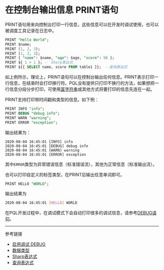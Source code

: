 # 在控制台输出信息 PRINT语句
PRINT语句用来向控制台打印一行信息，这些信息可以在开发时调试使用，也可以被调度工具记录在日志中。
```sql
PRINT "Hello World";
PRINT $name;
PRINT (1, 2, 3);
PRINT [1, 2, 3];
PRINT { "name": $name, "age": $age, "score": 98 };
PRINT ${ 1 + 1 }; -- Sharp表达式
PRINT ${{ SELECT name, score FROM table1 }};　--查询表达式
```
如上例所示，理论上，PRINT语句可以在控制台输出任何信息。PRINT表示打印一行信息，在结束时会打印换行符。PQL没有提供只打印不换行的方法，如果想把一行信息分段分步打印，可使用[富字符串](/pql/rich.md)或其他方式将要打印的信息先连在一起。

PRINT支持打印带时间戳和类型的信息。如下例：
```sql
PRINT INFO "info";
PRINT DEBUG "debug info";
PRINT WARN "warning";
PRINT ERROR "exception";
```
输出结果为：
```
2020-08-04 16:45:01 [INFO] info
2020-08-04 16:45:01 [DEBUG] debug info
2020-08-04 16:45:01 [WARN] warning
2020-08-04 16:45:01 [ERROR] exception
```
其中`ERROR`类型为异常错误信息（标准错误流），其他为正常信息（标准输出流）。

也可以打印自定义的标签类型，在PRINT后输出任意单词即可。
```sql
PRINT HELLO "WORLD";
```
输出结果为
```sh
2020-08-04 16:45:01 [HELLO] WORLD
```

在PQL开发过程中，在调试模式下会自动打印很多的调试信息，请参考[DEBUG语句](/pql/debug.md)。

---
参考链接

* [启用调试 DEBUG](/pql/debug.md)
* [数据类型](/pql/datatype.md)
* [Sharp表达式](/pql/sharp.md)
* [查询表达式](/pql/query.md)